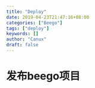```yaml
---
title: "Deploy"
date: 2019-04-23T21:47:16+08:00
categories: ["Beego"]
tags: ["deploy"]
keywords: []
author: "Canux"
draft: false
---
```


# 发布beego项目
